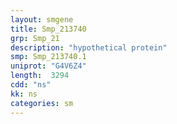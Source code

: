 ```yaml
---
layout: smgene
title: Smp_213740
grp: Smp_21
description: "hypothetical protein"
smp: Smp_213740.1
uniprot: "G4V6Z4"
length:  3294
cdd: "ns"
kk: ns
categories: sm
---
```

